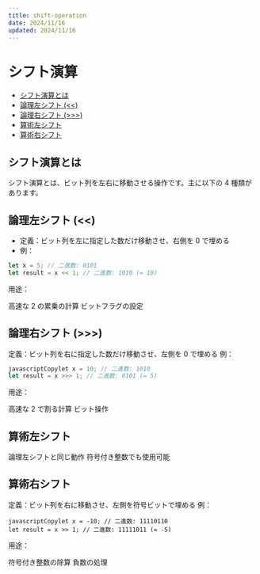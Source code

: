 ```yaml
---
title: shift-operation
date: 2024/11/16
updated: 2024/11/16
---
```


# シフト演算

- [シフト演算とは](#シフト演算とは)
- [論理左シフト (\<\<)](#論理左シフト-)
- [論理右シフト (\>\>\>)](#論理右シフト-)
- [算術左シフト](#算術左シフト)
- [算術右シフト](#算術右シフト)

## シフト演算とは

シフト演算とは、ビット列を左右に移動させる操作です。主に以下の 4 種類があります。

## 論理左シフト (<<)

- 定義：ビット列を左に指定した数だけ移動させ、右側を 0 で埋める
- 例：

```javascript
let x = 5; // 二進数: 0101
let result = x << 1; // 二進数: 1010 (= 10)
```

用途：

高速な 2 の累乗の計算
ビットフラグの設定

## 論理右シフト (>>>)

定義：ビット列を右に指定した数だけ移動させ、左側を 0 で埋める
例：

```js
javascriptCopylet x = 10; // 二進数: 1010
let result = x >>> 1; // 二進数: 0101 (= 5)
```

用途：

高速な 2 で割る計算
ビット操作

## 算術左シフト

論理左シフトと同じ動作
符号付き整数でも使用可能

## 算術右シフト

定義：ビット列を右に移動させ、左側を符号ビットで埋める
例：

```
javascriptCopylet x = -10; // 二進数: 11110110
let result = x >> 1; // 二進数: 11111011 (= -5)
```

用途：

符号付き整数の除算
負数の処理
